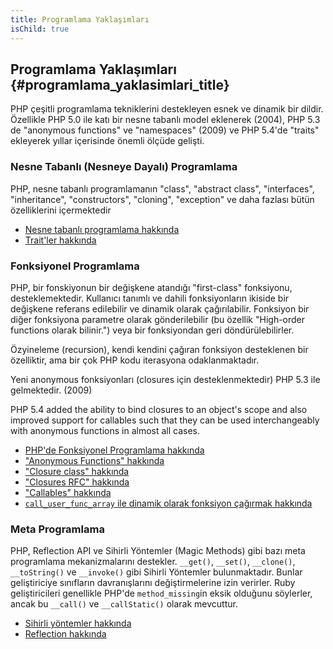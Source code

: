 ```yaml
---
title: Programlama Yaklaşımları
isChild: true
---
```


## Programlama Yaklaşımları {#programlama_yaklasimlari_title}

PHP çeşitli programlama tekniklerini destekleyen esnek ve dinamik bir dildir. 
Özellikle PHP 5.0 ile katı bir nesne tabanlı model eklenerek (2004), PHP 5.3 de "anonymous functions" ve "namespaces" 
(2009) ve PHP 5.4'de "traits" ekleyerek yıllar içerisinde önemli ölçüde gelişti.

### Nesne Tabanlı (Nesneye Dayalı) Programlama

PHP, nesne tabanlı programlamanın "class", "abstract class", "interfaces", "inheritance", "constructors", "cloning", 
"exception" ve daha fazlası bütün özelliklerini içermektedir


* [Nesne tabanlı programlama hakkında][oop]
* [Trait'ler hakkında][traits]

### Fonksiyonel Programlama

PHP, bir fonskiyonun bir değişkene atandığı "first-class" fonksiyonu, desteklemektedir. Kullanıcı tanımlı ve dahili 
fonksiyonların ikiside bir değişkene referans edilebilir ve dinamik olarak çağırılabilir. Fonksiyon bir diğer fonksiyona 
parametre olarak gönderilebilir (bu özellik "High-order functions olarak bilinir.") veya bir fonksiyondan geri döndürülebilirler.

Özyineleme (recursion), kendi kendini çağıran fonksiyon desteklenen bir özelliktir, ama bir çok PHP kodu iterasyona odaklanmaktadır.

Yeni anonymous fonksiyonları (closures için desteklenmektedir) PHP 5.3 ile gelmektedir. (2009)

PHP 5.4 added the ability to bind closures to an object's scope and also improved support for callables such that they
can be used interchangeably with anonymous functions in almost all cases.

* [PHP'de Fonksiyonel Programlama hakkında](/pages/Functional-Programming.html) 
* ["Anonymous Functions" hakkında][anonymous-functions]
* ["Closure class" hakkında][closure-class]
* ["Closures RFC" hakkında][closures-rfc]
* ["Callables" hakkında][callables]
* [`call_user_func_array` ile dinamik olarak fonksiyon çağırmak hakkında][call-user-func-array]

### Meta Programlama

PHP, Reflection API ve Sihirli Yöntemler (Magic Methods) gibi bazı meta programlama mekanizmalarını destekler. 
`__get()`, `__set()`, `__clone()`, `__toString()` ve `__invoke()` gibi Sihirli Yöntemler bulunmaktadır. Bunlar 
geliştiriciye sınıfların davranışlarını değiştirmelerine izin verirler. Ruby geliştiricileri genellikle 
PHP'de `method_missing`in eksik olduğunu söylerler, ancak bu `__call()` ve `__callStatic()` olarak mevcuttur.

* [Sihirli yöntemler hakkında][magic-methods]
* [Reflection hakkında][reflection]

[namespaces]: http://php.net/manual/tr/language.namespaces.php
[overloading]: http://php.net/manual/tr/language.oop5.overloading.php
[oop]: http://www.php.net/manual/tr/language.oop5.php
[anonymous-functions]: http://www.php.net/manual/tr/functions.anonymous.php
[closure-class]: http://php.net/manual/tr/class.closure.php
[callables]: http://php.net/manual/tr/language.types.callable.php
[magic-methods]: http://php.net/manual/tr/language.oop5.magic.php
[reflection]: http://www.php.net/manual/tr/intro.reflection.php
[traits]: http://www.php.net/traits
[call-user-func-array]: http://php.net/manual/tr/function.call-user-func-array.php
[closures-rfc]: https://wiki.php.net/rfc/closures
